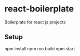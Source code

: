 # react-boilerplate
Boilerplate for react js projects

## Setup
npm install
npm run build
npm start

